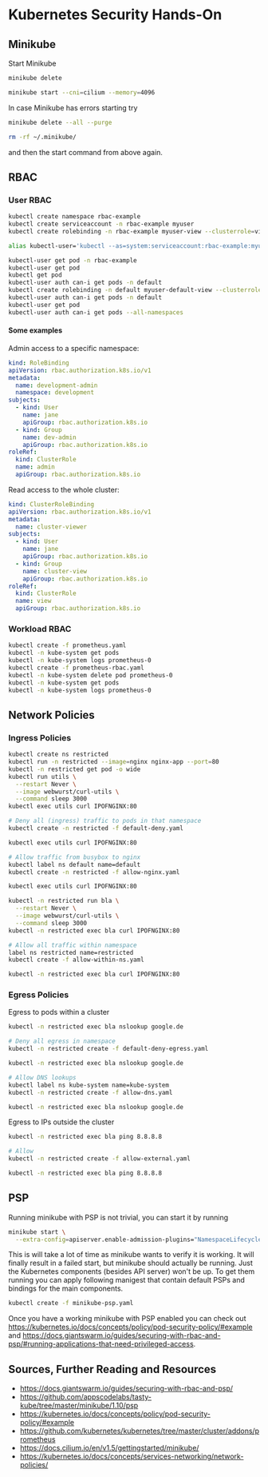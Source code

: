 # Kubernetes Security Hands-On

## Minikube

Start Minikube

```bash
minikube delete
```
```bash
minikube start --cni=cilium --memory=4096
```

In case Minikube has errors starting try

```bash
minikube delete --all --purge

rm -rf ~/.minikube/
```
and then the start command from above again.

## RBAC

### User RBAC

```bash
kubectl create namespace rbac-example
kubectl create serviceaccount -n rbac-example myuser
kubectl create rolebinding -n rbac-example myuser-view --clusterrole=view --serviceaccount=rbac-example:myuser

alias kubectl-user='kubectl --as=system:serviceaccount:rbac-example:myuser'

kubectl-user get pod -n rbac-example
kubectl-user get pod
kubectl get pod
kubectl-user auth can-i get pods -n default
kubectl create rolebinding -n default myuser-default-view --clusterrole=view --serviceaccount=rbac-example:myuser
kubectl-user auth can-i get pods -n default
kubectl-user get pod
kubectl-user auth can-i get pods --all-namespaces
```

#### Some examples

Admin access to a specific namespace:

```YAML
kind: RoleBinding
apiVersion: rbac.authorization.k8s.io/v1
metadata:
  name: development-admin
  namespace: development
subjects:
  - kind: User
    name: jane
    apiGroup: rbac.authorization.k8s.io
  - kind: Group
    name: dev-admin
    apiGroup: rbac.authorization.k8s.io  
roleRef:
  kind: ClusterRole
  name: admin
  apiGroup: rbac.authorization.k8s.io
```

Read access to the whole cluster:

```YAML
kind: ClusterRoleBinding
apiVersion: rbac.authorization.k8s.io/v1
metadata:
  name: cluster-viewer
subjects:
  - kind: User
    name: jane
    apiGroup: rbac.authorization.k8s.io
  - kind: Group
    name: cluster-view
    apiGroup: rbac.authorization.k8s.io  
roleRef:
  kind: ClusterRole
  name: view
  apiGroup: rbac.authorization.k8s.io
```

### Workload RBAC

```bash
kubectl create -f prometheus.yaml
kubectl -n kube-system get pods
kubectl -n kube-system logs prometheus-0
kubectl create -f prometheus-rbac.yaml
kubectl -n kube-system delete pod prometheus-0
kubectl -n kube-system get pods
kubectl -n kube-system logs prometheus-0
```

## Network Policies

### Ingress Policies

```bash
kubectl create ns restricted
kubectl run -n restricted --image=nginx nginx-app --port=80
kubectl -n restricted get pod -o wide
kubectl run utils \
  --restart Never \
  --image webwurst/curl-utils \
  --command sleep 3000
kubectl exec utils curl IPOFNGINX:80

# Deny all (ingress) traffic to pods in that namespace
kubectl create -n restricted -f default-deny.yaml

kubectl exec utils curl IPOFNGINX:80

# Allow traffic from busybox to nginx
kubectl label ns default name=default
kubectl create -n restricted -f allow-nginx.yaml

kubectl exec utils curl IPOFNGINX:80

kubectl -n restricted run bla \
  --restart Never \
  --image webwurst/curl-utils \
  --command sleep 3000
kubectl -n restricted exec bla curl IPOFNGINX:80

# Allow all traffic within namespace
label ns restricted name=restricted
kubectl create -f allow-within-ns.yaml

kubectl -n restricted exec bla curl IPOFNGINX:80
```

### Egress Policies

Egress to pods within a cluster

```bash
kubectl -n restricted exec bla nslookup google.de

# Deny all egress in namespace
kubectl -n restricted create -f default-deny-egress.yaml

kubectl -n restricted exec bla nslookup google.de

# Allow DNS lookups
kubectl label ns kube-system name=kube-system
kubectl -n restricted create -f allow-dns.yaml

kubectl -n restricted exec bla nslookup google.de
```

Egress to IPs outside the cluster

```bash
kubectl -n restricted exec bla ping 8.8.8.8

# Allow
kubectl -n restricted create -f allow-external.yaml

kubectl -n restricted exec bla ping 8.8.8.8
```

## PSP

Running minikube with PSP is not trivial, you can start it by running

```bash
minikube start \
  --extra-config=apiserver.enable-admission-plugins="NamespaceLifecycle,LimitRanger,ServiceAccount,DefaultStorageClass,DefaultTolerationSeconds,NodeRestriction,PodSecurityPolicy,MutatingAdmissionWebhook,ValidatingAdmissionWebhook,ResourceQuota"
```

This is will take a lot of time as minikube wants to verify it is working. 
It will finally result in a failed start, but minikube should actually be running. 
Just the Kubernetes components (besides API server) won't be up. 
To get them running you can apply following manigest that contain default PSPs and 
bindings for the main components.

```bash
kubectl create -f minikube-psp.yaml
```

Once you have a working minikube with PSP enabled you can check out https://kubernetes.io/docs/concepts/policy/pod-security-policy/#example and https://docs.giantswarm.io/guides/securing-with-rbac-and-psp/#running-applications-that-need-privileged-access.

## Sources, Further Reading and Resources

- https://docs.giantswarm.io/guides/securing-with-rbac-and-psp/
- https://github.com/appscodelabs/tasty-kube/tree/master/minikube/1.10/psp
- https://kubernetes.io/docs/concepts/policy/pod-security-policy/#example
- https://github.com/kubernetes/kubernetes/tree/master/cluster/addons/prometheus
- https://docs.cilium.io/en/v1.5/gettingstarted/minikube/
- https://kubernetes.io/docs/concepts/services-networking/network-policies/